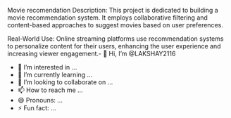Movie recomendation
Description: This project is dedicated to building a movie recommendation system. It employs collaborative filtering and content-based approaches to suggest movies based on user preferences.

Real-World Use: Online streaming platforms use recommendation systems to personalize content for their users, enhancing the user experience and increasing viewer engagement.- 👋 Hi, I’m @LAKSHAY2116
- 👀 I’m interested in ...
- 🌱 I’m currently learning ...
- 💞️ I’m looking to collaborate on ...
- 📫 How to reach me ...
- 😄 Pronouns: ...
- ⚡ Fun fact: ...

<!---
LAKSHAY2116/LAKSHAY2116 is a ✨ special ✨ repository because its `README.md` (this file) appears on your GitHub profile.
You can click the Preview link to take a look at your changes.
--->
